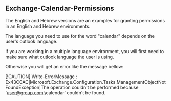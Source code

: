 ## Exchange-Calendar-Permissions

The English and Hebrew versions are an examples for granting permissions in an English and Hebrew environments.

The language you need to use for the word "calendar" depends on the user's outlook language.

If you are working in a multiple language environment, you will first need to make sure what outlook language the user is using.

Otherwise you will get an error like the message bellow: 

[!CAUTION]
Write-ErrorMessage : Ex43C0AC|Microsoft.Exchange.Configuration.Tasks.ManagementObjectNotFoundException|The operation couldn't be 
performed because 'user@group.com:\calendar' couldn't be found.
